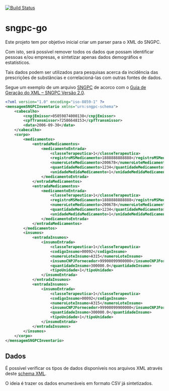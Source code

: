 [![Build Status](https://travis-ci.org/endersonmaia/sngpc-go.svg?branch=master)](https://travis-ci.org/endersonmai/sngpc-go)

# sngpc-go

Este projeto tem por objetivo inicial criar um parser para o XML do SNGPC.

Com isto, será possível remover todos os dados que possam identificar pessoas e/ou empresas, e sintetizar apenas dados demográfios e estatísticos.

Tais dados podem ser utilizados para pesquisas acerca da incidência das prescrições de substâncias e correlacioná-las com outras fontes de dados.

Segue um exemplo de um arquivo [SNGPC](http://portal.anvisa.gov.br/sngpc/desenvolvedores) de acorco com o [Guia de Geração do XML – SNGPC Versão 2.0](http://www.anvisa.gov.br/sngpc/Documentos2012/Manual_SNGPC_2.0_2.pdf).

```xml
<?xml version="1.0" encoding="iso-8859-1" ?>
<mensagemSNGPCInventario xmlns="urn:sngpc-schema">
    <cabecalho>
        <cnpjEmissor>05059874000138</cnpjEmissor>
        <cpfTransmissor>72586648153</cpfTransmissor>
        <data>2006-09-30</data>
    </cabecalho>
    <corpo>
        <medicamentos>
            <entradaMedicamentos>
                <medicamentoEntrada>
                    <classeTerapeutica>1</classeTerapeutica>
                    <registroMSMedicamento>1888888888888</registroMSMedicamento>
                    <numeroLoteMedicamento>200678</numeroLoteMedicamento>
                    <quantidadeMedicamento>1234</quantidadeMedicamento>
                    <unidadeMedidaMedicamento>1</unidadeMedidaMedicamento>
                </medicamentoEntrada>
            </entradaMedicamentos>
            <entradaMedicamentos>
                <medicamentoEntrada>
                    <classeTerapeutica>1</classeTerapeutica>
                    <registroMSMedicamento>1888888888888</registroMSMedicamento>
                    <numeroLoteMedicamento>200678</numeroLoteMedicamento>
                    <quantidadeMedicamento>1234</quantidadeMedicamento>
                    <unidadeMedidaMedicamento>1</unidadeMedidaMedicamento>
                </medicamentoEntrada>
            </entradaMedicamentos>
        </medicamentos>
        <insumos>
            <entradaInsumos>
                <insumoEntrada>
                    <classeTerapeutica>1</classeTerapeutica>
                    <codigoInsumo>00092</codigoInsumo>
                    <numeroLoteInsumo>A315</numeroLoteInsumo>
                    <insumoCNPJFornecedor>99900099900000</insumoCNPJFornecedor>
                    <quantidadeInsumo>300000.0</quantidadeInsumo>
                    <tipoUnidade>1</tipoUnidade>
                </insumoEntrada>
            </entradaInsumos>
            <entradaInsumos>
                <insumoEntrada>
                    <classeTerapeutica>1</classeTerapeutica>
                    <codigoInsumo>00092</codigoInsumo>
                    <numeroLoteInsumo>A315</numeroLoteInsumo>
                    <insumoCNPJFornecedor>99900099900000</insumoCNPJFornecedor>
                    <quantidadeInsumo>300000.0</quantidadeInsumo>
                    <tipoUnidade>1</tipoUnidade>
                </insumoEntrada>
            </entradaInsumos>
        </insumos>
    </corpo>
</mensagemSNGPCInventario>
```


## Dados

É possível verificar os tipos de dados disponíveis nos arquivos XML através deste [schema XML](http://sngpc.anvisa.gov.br/schema/sngpcSimpleTypes.xsd).

O ideia é trazer os dados enumeráveis em formato CSV já sintetizados.
